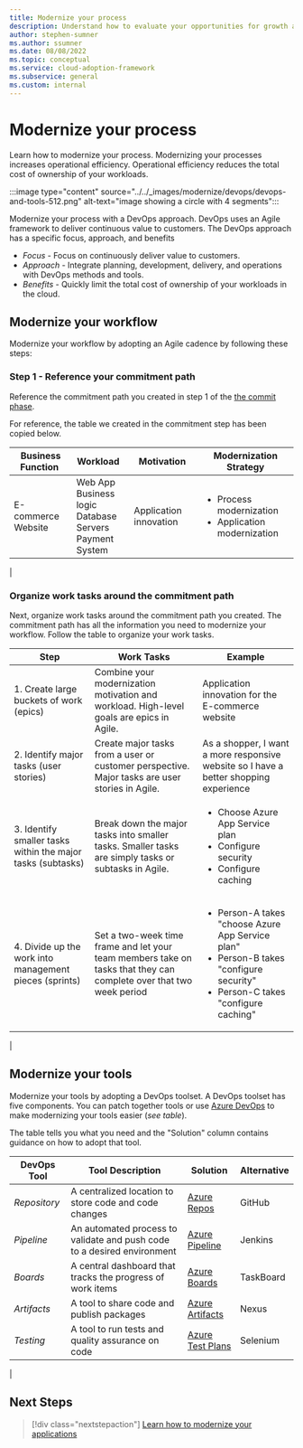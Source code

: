 ```yaml
---
title: Modernize your process 
description: Understand how to evaluate your opportunities for growth and align with the modernize methodology.
author: stephen-sumner
ms.author: ssumner
ms.date: 08/08/2022
ms.topic: conceptual
ms.service: cloud-adoption-framework
ms.subservice: general
ms.custom: internal
---
```


<!--
Dependencies: cross linking​
Review the current TOC under CAF/Adopt/Innovate/Best practices/Empower adoption for other cross linking suggestions.-->

# Modernize your process

Learn how to modernize your process. Modernizing your processes increases operational efficiency. Operational efficiency reduces the total cost of ownership of your workloads.

:::image type="content" source="../../_images/modernize/devops/devops-and-tools-512.png" alt-text="image showing a circle with 4 segments":::

Modernize your process with a DevOps approach. DevOps uses an Agile framework to deliver continuous value to customers. The DevOps approach has a specific focus, approach, and benefits

- *Focus* - Focus on continuously deliver value to customers.
- *Approach* - Integrate planning, development, delivery, and operations with DevOps methods and tools.
- *Benefits* - Quickly limit the total cost of ownership of your workloads in the cloud.

## Modernize your workflow

Modernize your workflow by adopting an Agile cadence by following these steps:

### Step 1 - Reference your commitment path

Reference the commitment path you created in step 1 of the [the commit phase](../business-alignment/envision-cloud-modernization.md#step-1---identify-your-modernization-motivations).

For reference, the table we created in the commitment step has been copied below.

|Business Function<span title="Business Function">&nbsp;</span> |Workload <span title="Supporting IT Assets">&nbsp;</span> |Motivation<span title="Motivation">&nbsp;</span> |Modernization Strategy
| --- | --- | --- | --- |
|E-commerce<br>Website| Web App<br>Business logic<br>Database<br>Servers<br>Payment System|Application innovation |<ul><li>Process modernization</li><li>Application modernization</li></ul>|
|

### Organize work tasks around the commitment path

Next, organize work tasks around the commitment path you created. The commitment path has all the information you need to modernize your workflow. Follow the table to organize your work tasks.

| Step | Work Tasks | Example |
| --- | --- | --- |
| 1. Create large buckets of work (epics) | Combine your modernization motivation and workload. High-level goals are epics in Agile. | Application innovation for the E-commerce website |
| 2. Identify major tasks (user stories) | Create major tasks from a user or customer perspective. Major tasks are user stories in Agile. | As a shopper, I want a more responsive website so I have a better shopping experience |
| 3. Identify smaller tasks within the major tasks (subtasks)| Break down the major tasks into smaller tasks. Smaller tasks are simply tasks or subtasks in Agile. | <ul> <li>Choose Azure App Service plan</li> <li>Configure security</li>  <li>Configure caching</li> </ul>
| 4. Divide up the work into management pieces (sprints) | Set a two-week time frame and let your team members take on tasks that they can complete over that two week period | <ul> <li>Person-A takes "choose Azure App Service plan"</li> <li>Person-B takes "configure security"</li>  <li>Person-C takes "configure caching"</li> </ul>|
|

## Modernize your tools

Modernize your tools by adopting a DevOps toolset. A DevOps toolset has five components. You can patch together tools or use [Azure DevOps](/azure/devops/user-guide/what-is-azure-devops) to make modernizing your tools easier (*see table*).

The table tells you what you need and the "Solution" column contains guidance on how to adopt that tool.

| DevOps Tool | Tool Description | Solution | Alternative
| --- | --- | --- | --- |
| *Repository* | A centralized location to store code and code changes | [Azure Repos](/azure/devops/repos/get-started/what-is-repos) | GitHub
| *Pipeline* | An automated process to validate and push code to a desired environment | [Azure Pipeline](/azure/devops/pipelines/get-started/pipelines-get-started) | Jenkins
| *Boards* | A central dashboard that tracks the progress of work items | [Azure Boards](/azure/devops/boards/get-started/what-is-azure-boards) | TaskBoard |
| *Artifacts* | A tool to share code and publish packages | [Azure Artifacts](/azure/devops/artifacts/start-using-azure-artifacts) | Nexus
| *Testing* | A tool to run tests and quality assurance on code | [Azure Test Plans](/azure/devops/test/overview) | Selenium
|

## Next Steps

>[!div class="nextstepaction"]
> [Learn how to modernize your applications](../../modernize/modernize-strategies/application-modernization.md)
